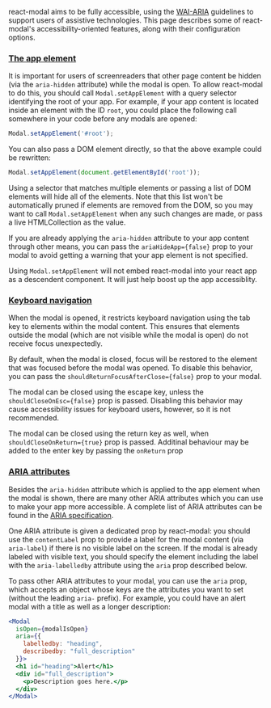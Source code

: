react-modal aims to be fully accessible, using the
[WAI-ARIA](https://www.w3.org/WAI/intro/aria) guidelines to support users of
assistive technologies.  This page describes some of react-modal's
accessibility-oriented features, along with their configuration options.

### [The app element](#app-element)

It is important for users of screenreaders that other page content be hidden
(via the `aria-hidden` attribute) while the modal is open.  To allow
react-modal to do this, you should call `Modal.setAppElement` with a query
selector identifying the root of your app.  For example, if your app content is
located inside an element with the ID `root`, you could place the following
call somewhere in your code before any modals are opened:

```jsx
Modal.setAppElement('#root');
```

You can also pass a DOM element directly, so that the above example could be
rewritten:

```jsx
Modal.setAppElement(document.getElementById('root'));
```

Using a selector that matches multiple elements or passing a list of DOM
elements will hide all of the elements. Note that this list won't be
automatically pruned if elements are removed from the DOM, so you may want to
call `Modal.setAppElement` when any such changes are made, or pass a live
HTMLCollection as the value.

If you are already applying the `aria-hidden` attribute to your app content
through other means, you can pass the `ariaHideApp={false}` prop to your modal
to avoid getting a warning that your app element is not specified.

Using `Modal.setAppElement` will not embed react-modal into your react app as
a descendent component. It will just help boost up the app accessiblity.

### [Keyboard navigation](#keyboard)

When the modal is opened, it restricts keyboard navigation using the tab key to
elements within the modal content.  This ensures that elements outside the
modal (which are not visible while the modal is open) do not receive focus
unexpectedly.

By default, when the modal is closed, focus will be restored to the element
that was focused before the modal was opened.  To disable this behavior, you
can pass the `shouldReturnFocusAfterClose={false}` prop to your modal.

The modal can be closed using the escape key, unless the
`shouldCloseOnEsc={false}` prop is passed.  Disabling this behavior may cause
accessibility issues for keyboard users, however, so it is not recommended.

The modal can be closed using the return key as well, when
`shouldCloseOnReturn={true}` prop is passed.
Additinal behaviour may be added to the enter key by passing the `onReturn` prop

### [ARIA attributes](#aria)

Besides the `aria-hidden` attribute which is applied to the app element when
the modal is shown, there are many other ARIA attributes which you can use to
make your app more accessible.  A complete list of ARIA attributes can be found
in the [ARIA specification](https://www.w3.org/TR/wai-aria-1.1/#state_prop_def).

One ARIA attribute is given a dedicated prop by react-modal: you should use the
`contentLabel` prop to provide a label for the modal content (via `aria-label`)
if there is no visible label on the screen.  If the modal is already labeled
with visible text, you should specify the element including the label with the
`aria-labelledby` attribute using the `aria` prop described below.

To pass other ARIA attributes to your modal, you can use the `aria` prop, which
accepts an object whose keys are the attributes you want to set (without the
leading `aria-` prefix).  For example, you could have an alert modal with a
title as well as a longer description:

```jsx
<Modal
  isOpen={modalIsOpen}
  aria={{
    labelledby: "heading",
    describedby: "full_description"
  }}>
  <h1 id="heading">Alert</h1>
  <div id="full_description">
    <p>Description goes here.</p>
  </div>
</Modal>
```
